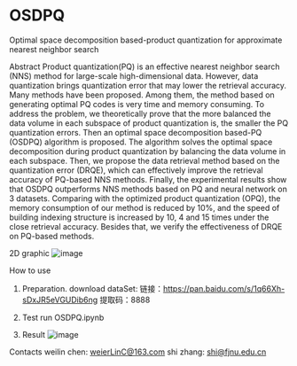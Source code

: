 # OSDPQ
Optimal space decomposition based-product quantization for approximate nearest neighbor search

Abstract
Product quantization(PQ) is an effective nearest neighbor search (NNS) method for large-scale high-dimensional data. However, data quantization brings quantization error that may lower the retrieval accuracy. Many methods have been proposed. Among them, the method based on generating optimal PQ codes is very time and memory consuming. To address the problem, we theoretically prove that the more balanced the data volume in each subspace of product quantization is, the smaller the PQ quantization errors. Then an optimal space decomposition based-PQ (OSDPQ) algorithm is proposed. The algorithm solves the optimal space decomposition during product quantization by balancing the data volume in each subspace. Then, we propose the data retrieval method based on the quantization error (DRQE), which can effectively improve the retrieval accuracy of PQ-based NNS methods. Finally, the experimental results show that OSDPQ outperforms NNS methods based on PQ and neural network on 3 datasets. Comparing with the optimized product quantization (OPQ), the memory consumption of our method is reduced by 10%, and the speed of building indexing structure is increased by 10, 4 and 15 times under the close retrieval accuracy. Besides that, we verify the effectiveness of DRQE on PQ-based methods.  

2D graphic
![image](https://user-images.githubusercontent.com/38948350/141886048-b2a3ac5d-8321-4b9b-9632-9fff71174cc0.png)

How to use
1. Preparation.
download dataSet: 链接：https://pan.baidu.com/s/1q66Xh-sDxJR5eVGUDib6ng 
                  提取码：8888 

3. Test
run OSDPQ.ipynb
3. Result
![image](https://user-images.githubusercontent.com/38948350/141886007-f5a829fb-e4a9-484c-8bc1-be1fd8615bae.png)

Contacts
weilin  chen: weierLinC@163.com
shi  zhang: shi@fjnu.edu.cn

